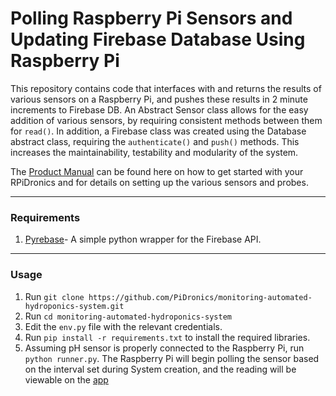 # Polling Raspberry Pi Sensors and Updating Firebase Database Using Raspberry Pi

This repository contains code that interfaces with and returns the results of various sensors on a Raspberry Pi, and pushes these results in 2 minute increments to Firebase DB. An Abstract Sensor class allows for the easy addition of various sensors, by requiring consistent methods between them for `read()`. In addition, a Firebase class was created using the Database abstract class, requiring the `authenticate()` and `push()` methods. This increases the maintainability, testability and modularity of the system.

The [Product Manual](https://docs.google.com/document/d/1FWLsea7MBdXaazkmk156T1Quhn5-B72oxn0frQKcgs8/edit?usp=sharing) can be found here on how to get started with your RPiDronics and for details on setting up the various sensors and probes.
___

### Requirements

1. [Pyrebase](https://github.com/thisbejim/Pyrebase)- A simple python wrapper for the Firebase API.

___
### Usage
1. Run `git clone https://github.com/PiDronics/monitoring-automated-hydroponics-system.git`
2. Run `cd monitoring-automated-hydroponics-system`
3. Edit the `env.py` file with the relevant credentials.
4. Run `pip install -r requirements.txt` to install the required libraries.
5. Assuming pH sensor is properly connected to the Raspberry Pi, run `python runner.py`. The Raspberry Pi will begin polling the sensor based on the interval set during System creation, and the reading will be viewable on the [app](https://comp3613-pisynthesis.firebaseapp.com)
